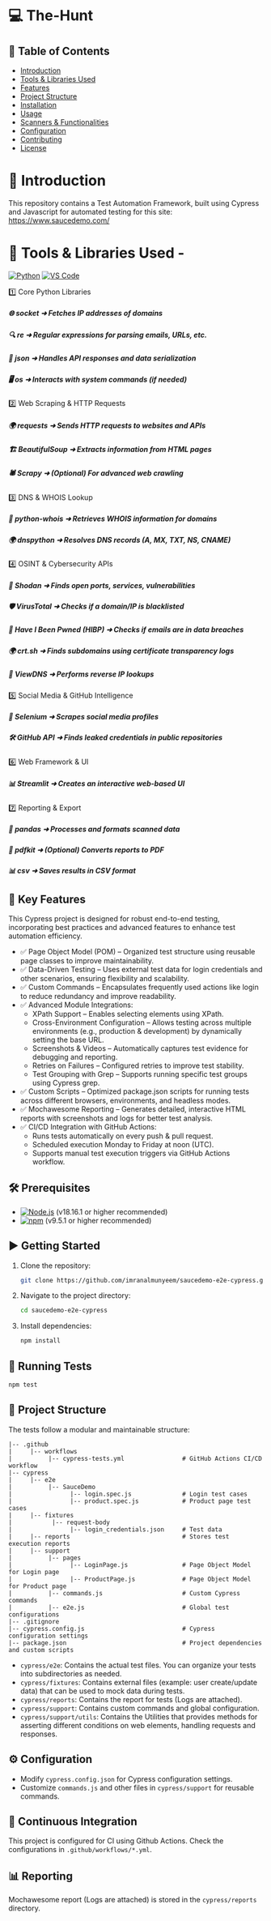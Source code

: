 # 💻 The-Hunt
 
## 📑 Table of Contents
- [Introduction](#introduction)
- [Tools & Libraries Used](#Tools_Libraries)
- [Features](features)
- [Project Structure](#Project_Structure)
- [Installation](#Installation)
- [Usage](#Usage)
- [Scanners & Functionalities](#Scanners_Functionalities)
- [Configuration](#configuration)
- [Contributing](#Contributing)
- [License](#License)

# 📖 Introduction
This repository contains a Test Automation Framework, built using Cypress and Javascript for automated testing for this site: https://www.saucedemo.com/

# 📌 Tools & Libraries Used -

[![Python](https://img.shields.io/badge/Python-17202C?style=for-the-badge&logo=python&logoColor=yellow)](https://www.python.org/) 
[![VS Code](https://img.shields.io/badge/VS_Code-007ACC?style=for-the-badge&logo=visual-studio-code&logoColor=white)](https://code.visualstudio.com/)

1️⃣ Core Python Libraries
##### 🌐 socket ➜ Fetches IP addresses of domains  
##### 🔍 re ➜ Regular expressions for parsing emails, URLs, etc.  
##### 📄 json ➜ Handles API responses and data serialization  
##### 🖥️ os ➜ Interacts with system commands (if needed)  
##### 
##### 
##### 
2️⃣ Web Scraping & HTTP Requests
##### 🌍 requests ➜ Sends HTTP requests to websites and APIs
##### 🏗️ BeautifulSoup ➜ Extracts information from HTML pages
##### 🕷️ Scrapy ➜ (Optional) For advanced web crawling



3️⃣ DNS & WHOIS Lookup
##### 📡 python-whois ➜ Retrieves WHOIS information for domains
##### 🌍 dnspython ➜ Resolves DNS records (A, MX, TXT, NS, CNAME)

4️⃣ OSINT & Cybersecurity APIs
##### 🔎 Shodan ➜ Finds open ports, services, vulnerabilities
##### 🛡️ VirusTotal ➜ Checks if a domain/IP is blacklisted
##### 🔐 Have I Been Pwned (HIBP) ➜ Checks if emails are in data breaches
##### 🌍 crt.sh ➜ Finds subdomains using certificate transparency logs
##### 🔄 ViewDNS ➜ Performs reverse IP lookups

5️⃣ Social Media & GitHub Intelligence
##### 📱 Selenium ➜ Scrapes social media profiles
##### 🛠️ GitHub API ➜ Finds leaked credentials in public repositories

6️⃣ Web Framework & UI
##### 📊 Streamlit ➜ Creates an interactive web-based UI

7️⃣ Reporting & Export
##### 📑 pandas ➜ Processes and formats scanned data
##### 📄 pdfkit ➜ (Optional) Converts reports to PDF
##### 📊 csv ➜ Saves results in CSV format

## 🚀 Key Features
This Cypress project is designed for robust end-to-end testing, incorporating best practices and advanced features to enhance test automation efficiency.
- ✅ Page Object Model (POM) – Organized test structure using reusable page classes to improve maintainability.
- ✅ Data-Driven Testing – Uses external test data for login credentials and other scenarios, ensuring flexibility and scalability.
- ✅ Custom Commands – Encapsulates frequently used actions like login to reduce redundancy and improve readability.
- ✅ Advanced Module Integrations:
   - XPath Support – Enables selecting elements using XPath.
   - Cross-Environment Configuration – Allows testing across multiple environments (e.g., production & development) by dynamically setting the base URL.
   - Screenshots & Videos – Automatically captures test evidence for debugging and reporting.
   - Retries on Failures – Configured retries to improve test stability.
   - Test Grouping with Grep – Supports running specific test groups using Cypress grep.
- ✅ Custom Scripts – Optimized package.json scripts for running tests across different browsers, environments, and headless modes.
- ✅ Mochawesome Reporting – Generates detailed, interactive HTML reports with screenshots and logs for better test analysis.
- ✅ CI/CD Integration with GitHub Actions:
   - Runs tests automatically on every push & pull request.
   - Scheduled execution Monday to Friday at noon (UTC).
   - Supports manual test execution triggers via GitHub Actions workflow.

## 🛠️ Prerequisites

- [![Node.js](https://img.shields.io/badge/Node.js-43853D?style=for-the-badge&logo=node.js&logoColor=white)](https://nodejs.org/) (v18.16.1 or higher recommended)
- [![npm](https://img.shields.io/badge/npm-CB3837?style=for-the-badge&logo=npm&logoColor=white)](https://www.npmjs.com/) (v9.5.1 or higher recommended)

## ▶️ Getting Started

1. Clone the repository:

   ```bash
   git clone https://github.com/imranalmunyeem/saucedemo-e2e-cypress.git
   ```

2. Navigate to the project directory:

   ```bash
   cd saucedemo-e2e-cypress
   ```

3. Install dependencies:

   ```bash
   npm install
   ```

## 🚀 Running Tests

  ```bash
  npm test
  ```

## 📁 Project Structure

The tests follow a modular and maintainable structure:

```
|-- .github
|     |-- workflows
|          |-- cypress-tests.yml                # GitHub Actions CI/CD workflow
|-- cypress
|     |-- e2e
|          |-- SauceDemo
|                |-- login.spec.js              # Login test cases
|                |-- product.spec.js            # Product page test cases
|     |-- fixtures
|           |-- request-body
|                |-- login_credentials.json     # Test data
|     |-- reports                               # Stores test execution reports
|     |-- support
|          |-- pages
|                |-- LoginPage.js               # Page Object Model for Login page
|                |-- ProductPage.js             # Page Object Model for Product page
|          |-- commands.js                      # Custom Cypress commands
|          |-- e2e.js                           # Global test configurations
|-- .gitignore
|-- cypress.config.js                           # Cypress configuration settings
|-- package.json                                # Project dependencies and custom scripts
```

- `cypress/e2e`: Contains the actual test files. You can organize your tests into subdirectories as needed. 
- `cypress/fixtures`: Contains external files (example: user create/update data) that can be used to mock data during tests.
- `cypress/reports`: Contains the report for tests (Logs are attached).
- `cypress/support`: Contains custom commands and global configuration.
- `cypress/support/utils`: Contains the Utilities that provides methods for asserting different conditions on web elements, handling requests and responses.

## ⚙️ Configuration

- Modify `cypress.config.json` for Cypress configuration settings.
- Customize `commands.js` and other files in `cypress/support` for reusable commands.

## 🔄 Continuous Integration

This project is configured for CI using Github Actions. Check the configurations in `.github/workflows/*.yml`.

## 📊 Reporting

Mochawesome report (Logs are attached) is stored in the `cypress/reports` directory.
